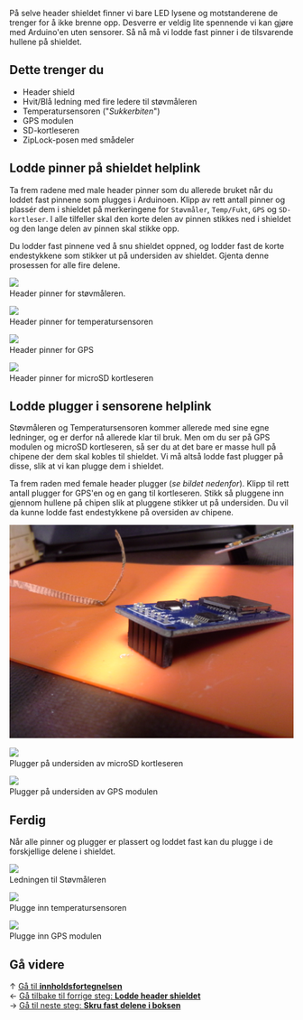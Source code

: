 På selve header shieldet finner vi bare LED lysene og motstanderene de trenger for å ikke brenne opp. Desverre er veldig lite spennende vi kan gjøre med Arduino'en uten sensorer. Så nå må vi lodde fast pinner i de tilsvarende hullene på shieldet.

## Dette trenger du

* Header shield
* Hvit/Blå ledning med fire ledere til støvmåleren
* Temperatursensoren ("*Sukkerbiten*")
* GPS modulen
* SD-kortleseren
* ZipLock-posen med smådeler

## Lodde pinner på shieldet helplink

Ta frem radene med male header pinner som du allerede bruket når du loddet fast pinnene som plugges i Arduinoen. Klipp av rett antall pinner og plassér dem i shieldet på merkeringene for `Støvmåler`, `Temp/Fukt`, `GPS` og `SD-kortleser`. I alle tilfeller skal den korte delen av pinnen stikkes ned i shieldet og den lange delen av pinnen skal stikke opp.

Du lodder fast pinnene ved å snu shieldet oppned, og lodder fast de korte endestykkene som stikker ut på undersiden av shieldet. Gjenta denne prosessen for alle fire delene.

![][header-pins-pm]  
Header pinner for støvmåleren.

![][header-pins-dht]  
Header pinner for temperatursensoren

![][header-pins-gps]  
Header pinner for GPS

![][header-pins-sd]  
Header pinner for microSD kortleseren

## Lodde plugger i sensorene helplink

Støvmåleren og Temperatursensoren kommer allerede med sine egne ledninger, og er derfor nå allerede klar til bruk. Men om du ser på GPS modulen og microSD kortleseren, så ser du at det bare er masse hull på chipene der dem skal kobles til shieldet. Vi må altså lodde fast plugger på disse, slik at vi kan plugge dem i shieldet.

Ta frem raden med female header plugger (*se bildet nedenfor*). Klipp til rett antall plugger for GPS'en og en gang til kortleseren. Stikk så pluggene inn gjennom hullene på chipen slik at pluggene stikker ut på undersiden. Du vil da kunne lodde fast endestykkene på oversiden av chipene.

![Plassering av pluggene på undersiden av chipen][header-plugs-placement]

![][header-plugs-sd]  
Plugger på undersiden av microSD kortleseren

![][header-plugs-gps]  
Plugger på undersiden av GPS modulen

## Ferdig

Når alle pinner og plugger er plassert og loddet fast kan du plugge i de forskjellige delene i shieldet.

![][plugging-pm]  
Ledningen til Støvmåleren

![][plugging-dht]  
Plugge inn temperatursensoren

![][plugging-gps]  
Plugge inn GPS modulen

## Gå videre

&uarr; [Gå til **innholdsfortegnelsen**][home]  
&larr; [Gå tilbake til forrige steg: **Lodde header shieldet**][shield]  
&rarr; [Gå til neste steg: **Skru fast delene i boksen**][skrew]  

[home]: Guide-Bygging-og-Lodding
[shield]: Lodde-header-shield
[skrew]: Skru-fast-komponenter

[header-pins-pm]: pages/20171019_120102.jpg
[header-pins-dht]: pages/20171019_121148.jpg
[header-pins-gps]: pages/20171019_122615.jpg
[header-pins-sd]: pages/20171019_125617.jpg
[header-plugs-placement]: pages/20171019_130534.jpg
[header-plugs-gps]: pages/20171019_122732.jpg
[header-plugs-sd]: pages/20171019_130550.jpg
[plugging-pm]: pages/20171019_120201.jpg
[plugging-dht]: pages/20171019_121343.jpg
[plugging-gps]: pages/20171019_125500.jpg
